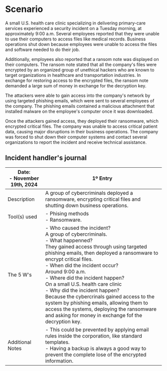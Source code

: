 # Scenario
A small U.S. health care clinic specializing in delivering primary-care services experienced a security incident on a Tuesday morning, at approximately 9:00 a.m. Several employees reported that they were unable to use their computers to access files like medical records. Business operations shut down because employees were unable to access the files and software needed to do their job.

Additionally, employees also reported that a ransom note was displayed on their computers. The ransom note stated that all the company's files were encrypted by an organized group of unethical hackers who are known to target organizations in healthcare and transportation industries. In exchange for restoring access to the encrypted files, the ransom note demanded a large sum of money in exchange for the decryption key.

The attackers were able to gain access into the company's network by using targeted phishing emails, which were sent to several employees of the company. The phishing emails contained a malicious attachment that installed malware on the employee's computer once it was downloaded.

Once the attackers gained access, they deployed their ransomware, which encrypted critical files. The company was unable to access critical patient data, causing major disruptions in their business operations. The company was forced to shut down their computer systems and contact several organizations to report the incident and receive technical assistance.

## Incident handler's journal

| Date:<br>- November 19th, 2024 | 1º Entry |
| --                             |--        |
| Description      | A group of cybercriminals deployed a ransomware, encrypting critical files and shutting down business operations. |
| Tool(s) used     | - Phising methods<br>- Ransomware. |
| The 5 W's        | - Who caused the incident?<br>A group of cybercriminals.<br>- What happenned?<br>They gained access through using targeted phishing emails, then deployed a ransomware to encrypt critical files.<br>- When did the incident occur?<br>Around 9:00 a.m.<br>- Where did the incident happen?<br>On a small U.S. health care clinic<br>- Why did the incident happen?<br>Because the cybercrinals gained access to the system by phishing emails, allowing them to access the systems, deploying the ransomware and asking for money in exchange fof the decryption key. |
| Additional Notes | - This could be prevented by applying email rules inside the corporation, like standard templates.<br>- Having a backup is always a good way to prevent the complete lose of the encrypted information.|